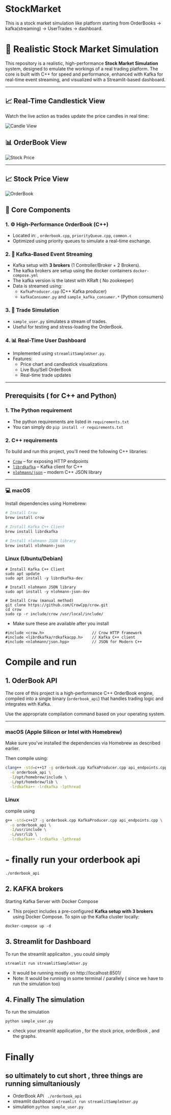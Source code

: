 # StockMarket
This is a stock market simulation like platform starting from OrderBooks -> kafka(streaming) -> UserTrades -> dashboard.

# 🏦 Realistic Stock Market Simulation

This repository is a realistic, high-performance **Stock Market Simulation** system, designed to emulate the workings of a real trading platform. The core is built with C++ for speed and performance, enhanced with Kafka for real-time event streaming, and visualized with a Streamlit-based dashboard.

---

## 📈 Real-Time Candlestick View



Watch the live action as trades update the price candles in real time:

![Candle View](https://raw.githubusercontent.com/KalyanSekhar7/StockMarket/main/Screen%20Recording%20candle.gif)

## 📊 OrderBook View

![Stock Price](https://raw.githubusercontent.com/KalyanSekhar7/StockMarket/main/Screen%20Recording%20stock_price.gif)

---

## 📈 Stock Price View
![OrderBook](https://raw.githubusercontent.com/KalyanSekhar7/StockMarket/main/Screen%20Recording%20orderbook.gif)




## 🔧 Core Components

### 1. ⚙️ High-Performance OrderBook (C++)
- Located in: , `orderbook.cpp`, `priorityQueue.cpp`, `common.c`
- Optimized using priority queues to simulate a real-time exchange.

### 2. 🔄 Kafka-Based Event Streaming
- Kafka setup with **3 brokers** (1 Controller/Broker + 2 Brokers).
- The kafka brokers are setup using the docker containers `docker-compose.yml`
- The kafka version is the latest with KRaft ( No zookeeper)
- Data is streamed using:
  - `KafkaProducer.cpp` (C++ Kafka producer)
  - `kafkaConsumer.py` and `sample_kafka_consumer.*` (Python consumers)

### 3. 🎯 Trade Simulation
- `sample_user.py` simulates a stream of trades.
- Useful for testing and stress-loading the OrderBook.

### 4. 📊 Real-Time User Dashboard
- Implemented using `streamlitSampleUser.py`.
- Features:
  - Price chart and candlestick visualizations
  - Live Buy/Sell OrderBook
  - Real-time trade updates

---

## Prerequisits ( for C++ and Python)

### 1. The Python requirement
- The python requirements are listed in `requirements.txt`
- You can simply do `pip install -r requirements.txt`

### 2. C++ requirements

To build and run this project, you'll need the following C++ libraries:

- [`Crow`](https://github.com/CrowCpp/crow) – for exposing HTTP endpoints
- [`librdkafka`](https://github.com/edenhill/librdkafka) – Kafka client for C++
- [`nlohmann/json`](https://github.com/nlohmann/json) – modern C++ JSON library

---

### 💻 macOS

Install dependencies using Homebrew:

```bash
# Install Crow
brew install crow

# Install Kafka C++ Client
brew install librdkafka

# Install nlohmann JSON library
brew install nlohmann-json

```


### Linux (Ubuntu/Debian)
```
# Install Kafka C++ Client
sudo apt update
sudo apt install -y librdkafka-dev

# Install nlohmann JSON library
sudo apt install -y nlohmann-json-dev

# Install Crow (manual method)
git clone https://github.com/CrowCpp/crow.git
cd crow
sudo cp -r include/crow /usr/local/include/
```


- Make sure these are available after you install
```
#include <crow.h>                     // Crow HTTP framework
#include <librdkafka/rdkafkacpp.h>    // Kafka C++ client
#include <nlohmann/json.hpp>          // JSON for Modern C++
```


# Compile and run 
## 1. OderBook API

The core of this project is a high-performance C++ OrderBook engine, compiled into a single binary (`orderbook_api`) that handles trading logic and integrates with Kafka.

Use the appropriate compilation command based on your operating system.

---

###  macOS (Apple Silicon or Intel with Homebrew)

Make sure you've installed the dependencies via Homebrew as described earlier.

Then compile using:

```bash
clang++ -std=c++17 -g orderbook.cpp KafkaProducer.cpp api_endpoints.cpp \
  -o orderbook_api \
  -I/opt/homebrew/include \
  -L/opt/homebrew/lib \
  -lrdkafka++ -lrdkafka -lpthread
```


### Linux

compile using 

```bash
g++ -std=c++17 -g orderbook.cpp KafkaProducer.cpp api_endpoints.cpp \
  -o orderbook_api \
  -I/usr/include \
  -L/usr/lib \
  -lrdkafka++ -lrdkafka -lpthread

```

# - finally run your orderbook api 
  ```
./orderbook_api
```


## 2. KAFKA brokers
Starting Kafka Server with Docker Compose

- This project includes a pre-configured **Kafka setup with 3 brokers** using Docker Compose. To spin up the Kafka cluster locally:

```
docker-compose up -d
```

## 3. Streamlit for Dashboard

To run the streamlit applicaiton , you could simply

```streamlit run streamlitSampleUser.py```

- It would be running mostly on http://localhost:8501/ 
- Note: It would be running in some terminal / parallely ( since we have to run the simulation too)

## 4. Finally The simulation

To run the simulation

```python sample_user.py```

- check your streamlit appilication , for the stock price, orderBook , and the graphs.


# Finally 
## so ultimately to cut short , three things are running simultaniously
- OrderBook APi  ``` ./orderbook_api```
- streamlit dashboard ```streamlit run streamlitSampleUser.py```
- simulation ```python sample_user.py```







